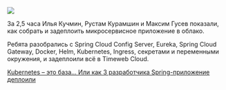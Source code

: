 <!--2025-04-23 14:52:10-->
<div class="yb">
  <div class="rss habr"><img src="https://habrastorage.org/getpro/habr/upload_files/435/813/330/435813330d53cfba463a3642e8aa73e6.png" /><p>За 2,5 часа Илья Кучмин, Рустам Курамшин и Максим Гусев показали, как собрать и задеплоить микросервисное приложение в облако.&nbsp;</p><p>Ребята разобрались с Spring Cloud Config Server, Eureka, Spring Cloud Gateway, Docker, Helm, Kubernetes, Ingress, секретами и переменными окружения, и задеплоили всё в Timeweb Cloud.</p><p><a... <p class="titl"><a href="https://habr.com/ru/companies/haulmont/news/903694/?utm_source=habrahabr&utm_medium=rss&utm_campaign=903694">Kubernetes – это база… Или как 3 разработчика Spring-приложение деплоили</a></p></div>
</div>
